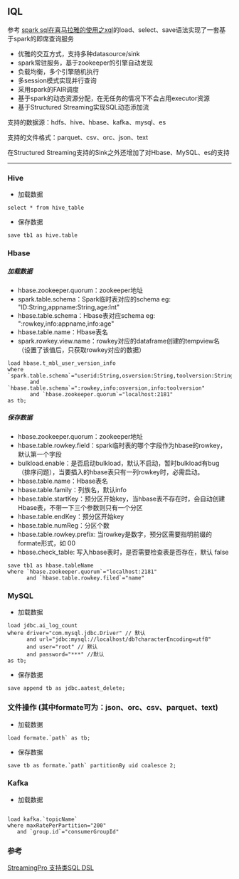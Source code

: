## IQL

参考 [spark sql在喜马拉雅的使用之xql](https://github.com/cjuexuan/mynote/issues/21)的load、select、save语法实现了一套基于spark的即席查询服务
- 优雅的交互方式，支持多种datasource/sink
- spark常驻服务，基于zookeeper的引擎自动发现
- 负载均衡，多个引擎随机执行
- 多session模式实现并行查询
- 采用spark的FAIR调度
- 基于spark的动态资源分配，在无任务的情况下不会占用executor资源
- 基于Structured Streaming实现SQL动态添加流

支持的数据源：hdfs、hive、hbase、kafka、mysql、es

支持的文件格式：parquet、csv、orc、json、text

在Structured Streaming支持的Sink之外还增加了对Hbase、MySQL、es的支持

---

### Hive
- 加载数据
```
select * from hive_table
```

- 保存数据
```
save tb1 as hive.table
```

### Hbase
 
##### 加载数据



- hbase.zookeeper.quorum：zookeeper地址
- spark.table.schema：Spark临时表对应的schema  eg: "ID:String,appname:String,age:Int"
- hbase.table.schema：Hbase表对应schema        eg: ":rowkey,info:appname,info:age"
- hbase.table.name：Hbase表名
- spark.rowkey.view.name：rowkey对应的dataframe创建的tempview名（设置了该值后，只获取rowkey对应的数据）

```
load hbase.t_mbl_user_version_info 
where `spark.table.schema`="userid:String,osversion:String,toolversion:String"
	   and `hbase.table.schema`=":rowkey,info:osversion,info:toolversion" 
	   and `hbase.zookeeper.quorum`="localhost:2181"
as tb;
```

##### 保存数据

- hbase.zookeeper.quorum：zookeeper地址
- hbase.table.rowkey.field：spark临时表的哪个字段作为hbase的rowkey，默认第一个字段
- bulkload.enable：是否启动bulkload，默认不启动，暂时bulkload有bug（排序问题），当要插入的hbase表只有一列rowkey时，必需启动。     
- hbase.table.name：Hbase表名  
- hbase.table.family：列族名，默认info
- hbase.table.startKey：预分区开始key，当hbase表不存在时，会自动创建Hbase表，不带一下三个参数则只有一个分区
- hbase.table.endKey：预分区开始key
- hbase.table.numReg：分区个数
- hbase.table.rowkey.prefix: 当rowkey是数字，预分区需要指明前缀的formate形式，如 00
- hbase.check_table: 写入hbase表时，是否需要检查表是否存在，默认 false

```
save tb1 as hbase.tableName 
where `hbase.zookeeper.quorum`="localhost:2181"
      and `hbase.table.rowkey.filed`="name"
```

### MySQL
- 加载数据
```
load jdbc.ai_log_count 
where driver="com.mysql.jdbc.Driver" // 默认
      and url="jdbc:mysql://localhost/db?characterEncoding=utf8" 
      and user="root" // 默认
      and password="***" //默认
as tb; 
```

- 保存数据
```
save append tb as jdbc.aatest_delete;
```

### 文件操作 (其中formate可为：json、orc、csv、parquet、text)
 - 加载数据
 ```
load formate.`path` as tb;
```

 - 保存数据
```
save tb as formate.`path` partitionBy uid coalesce 2;
```

### Kafka
 - 加载数据
 ```$xslt

load kafka.`topicName`
where maxRatePerPartition="200"
	and `group.id`="consumerGroupId"
```

### 参考
[StreamingPro 支持类SQL DSL](https://www.jianshu.com/p/b580ce1ed822)


